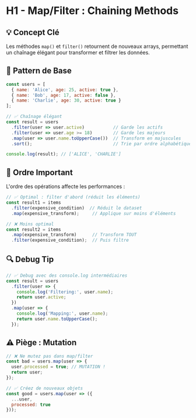 # H1 - Map/Filter : Chaining Methods

## 💡 Concept Clé

Les méthodes `map()` et `filter()` retournent de nouveaux arrays, permettant un chaînage élégant pour transformer et filtrer les données.

## 🔧 Pattern de Base

```javascript
const users = [
  { name: 'Alice', age: 25, active: true },
  { name: 'Bob', age: 17, active: false },
  { name: 'Charlie', age: 30, active: true }
];

// ✅ Chaînage élégant
const result = users
  .filter(user => user.active)           // Garde les actifs
  .filter(user => user.age >= 18)        // Garde les majeurs
  .map(user => user.name.toUpperCase())  // Transform en majuscules
  .sort();                               // Trie par ordre alphabétique

console.log(result); // ['ALICE', 'CHARLIE']
```

## 🎯 Ordre Important

L'ordre des opérations affecte les performances :

```javascript
// ✅ Optimal : filter d'abord (réduit les éléments)
const result1 = items
  .filter(expensive_condition)  // Réduit le dataset
  .map(expensive_transform);     // Applique sur moins d'éléments

// ❌ Moins optimal
const result2 = items
  .map(expensive_transform)      // Transform TOUT
  .filter(expensive_condition);  // Puis filtre
```

## 🔍 Debug Tip

```javascript
// ✅ Debug avec des console.log intermédiaires
const result = users
  .filter(user => {
    console.log('Filtering:', user.name);
    return user.active;
  })
  .map(user => {
    console.log('Mapping:', user.name);
    return user.name.toUpperCase();
  });
```

## ⚠️ Piège : Mutation

```javascript
// ❌ Ne mutez pas dans map/filter
const bad = users.map(user => {
  user.processed = true; // MUTATION !
  return user;
});

// ✅ Créez de nouveaux objets
const good = users.map(user => ({
  ...user,
  processed: true
}));
```